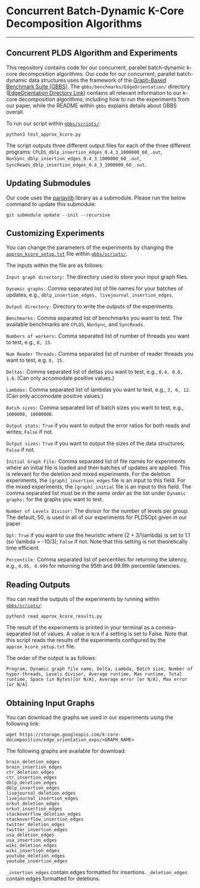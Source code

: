 # Concurrent Batch-Dynamic K-Core Decomposition Algorithms
--------

Concurrent PLDS Algorithm and Experiments
--------

This repository contains code for our concurrent, parallel batch-dynamic k-core
decomposition algorithms. Our code for our concurrent, parallel batch-dynamic data
structures uses the framework of the [Graph-Based Benchmark Suite (GBBS)](https://github.com/ParAlg/gbbs).
The `gbbs/benchmarks/EdgeOrientation/` directory ([EdgeOrientation Directory Link](./gbbs/benchmarks/EdgeOrientation/README.md)) contains all relevant information
to our k-core decomposition algorithms, including how to run the experiments
from our paper, while the README within `gbbs` explains details about GBBS overall.

To run our script within [`gbbs/scripts/`](./gbbs/scripts):

```
python3 test_approx_kcore.py
```

The script outputs three different output files for each of the three different
programs: `CPLDS_dblp_insertion_edges_0.4_3_1000000_60_.out`,
`NonSync_dblp_insertion_edges_0.4_3_1000000_60_.out`,
`SyncReads_dblp_insertion_edges_0.4_3_1000000_60_.out`.

Updating Submodules
--------

Our code uses the [parlaylib](https://github.com/cmuparlay/parlaylib) library as a submodule. Please run the below command to update this submodule:

```
git submodule update --init --recursive
```

Customizing Experiments
--------

You can change the parameters of the experiments by changing the
[`approx_kcore_setup.txt`](./gbbs/scripts/approx_kcore_setup.txt) file within
[`gbbs/scripts/`](./gbbs/scripts).

The inputs within the file are as follows:

`Input graph directory:` The directory used to store your input graph files.

`Dynamic graphs:` Comma separated list of file names for your batches of
updates, e.g., `dblp_insertion_edges, livejournal_insertion_edges`.

`Output directory:` Directory to write the outputs of the experiments.

`Benchmarks:` Comma separated list of benchmarks you want to test. The available benchmarks
are `CPLDS`, `NonSync`, and `SyncReads`.

`Numbers of workers:` Comma separated list of number of threads you want
to test, e.g., `8, 15`.

`Num Reader Threads:` Comma separated list of number of reader threads you want to
test, e.g. `8, 15`.

`Deltas:` Comma separated list of deltas you want to test, e.g., `0.4, 0.8,
1.6`. (Can only accomodate positive values.)

`Lambdas:` Comma separated list of lambdas you want to test, e.g., `3, 6, 12`.
(Can only accomodate positive values.)

`Batch sizes:` Comma separated list of batch sizes you want to test, e.g.,
`1000000, 10000000`.

`Output stats:` `True` if you want to output the error ratios for both reads and
writes; `False` if not.

`Output sizes:` `True` if you want to output the sizes of the data structures;
`False` if not.

`Initial Graph File:` Comma separated list of file names for experiments where
an initial file is loaded and then batches of updates are applied. This is
relevant for the deletion and mixed experiments. For the deletion experiments,
the `[graph]_insertion_edges` file is an input to this field. For the mixed
experiments, the `[graph]_initial` file is an input to this field. The comma
separated list must be in the *same order* as the list under `Dynamic graphs:` for the graphs
you want to test.

`Number of Levels Divisor:` The divisor for the number of levels per group. The
default, 50, is used in all of our experiments for PLDSOpt given in our paper.

`Opt:` `True` if you want to use the heuristic where (2 + 3/\lambda) is set to
1.1 (so \lambda = -10/3); `False` if not.
Note that this setting is not theoretically time efficient.

`Percentile:` Comma separated list of percentiles for returning the latency, e.g.,
`0.95, 0.999` for returning the 95th and 99.9th percentile latencies.

Reading Outputs
--------

You can read the outputs of the experiments by running within [`gbbs/scripts/`](./gbbs/scripts):


```
python3 read_approx_kcore_results.py
```

The result of the experiments is printed in your terminal as a comma-separated list of values.
A value is `N/A` if a setting is set to False. Note that this script reads the results of the
experiments configured by the `approx_kcore_setup.txt` file.

The order of the output is as follows:

```
Program, Dynamic graph file name, Delta, Lambda, Batch size, Number of hyper-threads, Levels divisor, Average runtime, Max runtime, Total runtime, Space (in Bytes)[or N/A], Average error [or N/A], Max error [or N/A]
```

Obtaining Input Graphs
--------

You can download the graphs we used in our experiments using the following link:

```
wget https://storage.googleapis.com/k-core-decomposition/edge_orientation_exps/<GRAPH_NAME>
```

The following graphs are available for download:

```
brain_deletion_edges
brain_insertion_edges
ctr_deletion_edges
ctr_insertion_edges
dblp_deletion_edges
dblp_insertion_edges
livejournal_deletion_edges
livejournal_insertion_edges
orkut_deletion_edges
orkut_insertion_edges
stackoverflow_deletion_edges
stackoverflow_insertion_edges
twitter_deletion_edges
twitter_insertion_edges
usa_deletion_edges
usa_insertion_edges
wiki_deletion_edges
wiki_insertion_edges
youtube_deletion_edges
youtube_insertion_edges
```

`_insertion_edges` contain edges formatted for insertions. `_deletion_edges`
contain edges formatted for deletions.
